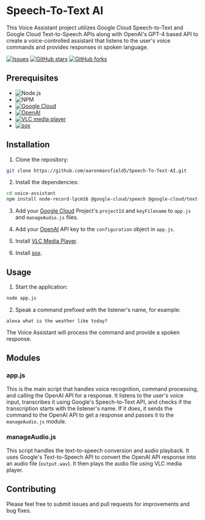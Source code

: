 # Speech-To-Text AI

This Voice Assistant project utilizes Google Cloud Speech-to-Text and Google Cloud Text-to-Speech APIs along with OpenAI's GPT-4 based API to create a voice-controlled assistant that listens to the user's voice commands and provides responses in spoken language.

<a href="https://github.com/aaronmansfield5/Speech-To-Text-AI/issues">![Issues](https://img.shields.io/github/issues/aaronmansfield5/Speech-To-Text-AI)</a>
<a href="https://github.com/aaronmansfield5/Speech-To-Text-AI/stargazers">![GitHub stars](https://img.shields.io/github/stars/aaronmansfield5/Speech-To-Text-AI)</a>
<a href="https://github.com/aaronmansfield5/Speech-To-Text-AI/forks">![GitHub forks](https://img.shields.io/github/forks/aaronmansfield5/Speech-To-Text-AI)</a>

## Prerequisites

- ![Node.js](https://img.shields.io/badge/Node.js-43853D?style=flat&logo=node.js&logoColor=white)
- ![NPM](https://img.shields.io/badge/npm-CB3837?style=flat&logo=npm&logoColor=white)
- <a href="https://console.cloud.google.com/">![Google Cloud](https://img.shields.io/badge/Google_Cloud-4285F4?style=flat&logo=google-cloud&logoColor=white)</a>
- <a href="https://platform.openai.com/">![OpenAI](https://img.shields.io/badge/OpenAI-412991?style=flat&logo=openai&logoColor=white)</a>
- <a href="https://www.videolan.org/">![VLC media player](https://img.shields.io/badge/VLC_media_player-CB3837?style=flat&logo=vlcmediaplayer&logoColor=white)</a>
- <a href="https://sourceforge.net/projects/sox/files/sox/">![sox](https://img.shields.io/badge/sox-007808?style=flat)</a>

## Installation

1. Clone the repository:

```bash
git clone https://github.com/aaronmansfield5/Speech-To-Text-AI.git
```

2. Install the dependencies:

```bash
cd voice-assistant
npm install node-record-lpcm16 @google-cloud/speech @google-cloud/text-to-speech openai shelljs
```

3. Add your [Google Cloud](https://console.cloud.google.com/) Project's `projectId` and `keyFilename` to `app.js` and `manageAudio.js` files.

4. Add your [OpenAI](https://platform.openai.com/) API key to the `configuration` object in `app.js`.

5. Install [VLC Media Player](https://www.videolan.org/).

6. Install [sox](https://sourceforge.net/projects/sox/files/sox/).

## Usage

1. Start the application:

```bash
node app.js
```

2. Speak a command prefixed with the listener's name, for example:

```
alexa what is the weather like today?
```

The Voice Assistant will process the command and provide a spoken response.

## Modules

### app.js

This is the main script that handles voice recognition, command processing, and calling the OpenAI API for a response. It listens to the user's voice input, transcribes it using Google's Speech-to-Text API, and checks if the transcription starts with the listener's name. If it does, it sends the command to the OpenAI API to get a response and passes it to the `manageAudio.js` module.

### manageAudio.js

This script handles the text-to-speech conversion and audio playback. It uses Google's Text-to-Speech API to convert the OpenAI API response into an audio file (`output.wav`). It then plays the audio file using VLC media player.

## Contributing

Please feel free to submit issues and pull requests for improvements and bug fixes.
